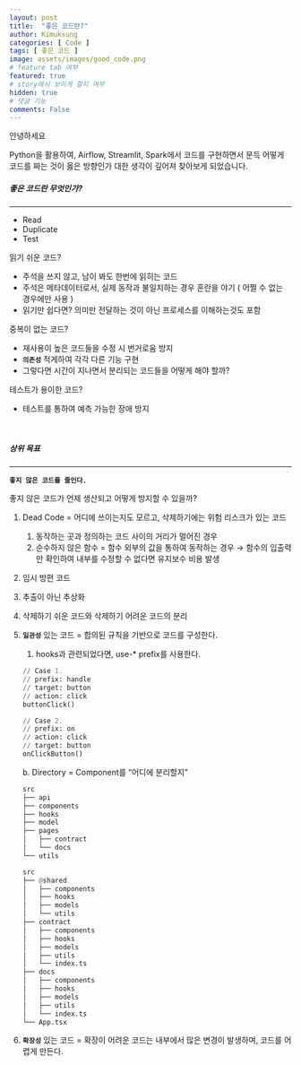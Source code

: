```yaml
---
layout: post
title:  "좋은 코드란?"
author: Kimuksung
categories: [ Code ]
tags: [ 좋은 코드 ]
image: assets/images/good_code.png
# feature tab 여부
featured: true
# story에서 보이게 할지 여부
hidden: true
# 댓글 기능
comments: False
---
```


<!-- 스포일러 추가 시 <span class="spoiler"> </span>  -->
안녕하세요

Python을 활용하여, Airflow, Streamlit, Spark에서 코드를 구현하면서 문득 어떻게 코드를 짜는 것이 옳은 방향인가 대한 생각이 깊어져 찾아보게 되었습니다.

##### 좋은 코드란 무엇인가?
---
- Read
- Duplicate
- Test

읽기 쉬운 코드?
- 주석을 쓰지 않고, 남이 봐도 한번에 읽히는 코드
- 주석은 메타데이터로서, 실제 동작과 불일치하는 경우 혼란을 야기 ( 어쩔 수 없는 경우에만 사용 )
- 읽기만 쉽다면? 의미만 전달하는 것이 아닌 프로세스를 이해하는것도 포함

중복이 없는 코드?
- 재사용이 높은 코드들을 수정 시 번거로움 방지
- **`의존성`** 적게하여 각각 다른 기능 구현
- 그렇다면 시간이 지나면서 분리되는 코드들을 어떻게 해야 할까?

테스트가 용이한 코드?
- 테스트를 통하여 예측 가능한 장애 방지   

<br>

##### 상위 목표
---
**`좋지 않은 코드를 줄인다.`**

좋지 않은 코드가 언제 생산되고 어떻게 방지할 수 있을까?

1. Dead Code = 어디에 쓰이는지도 모르고, 삭제하기에는 위험 리스크가 있는 코드
    1. 동작하는 곳과 정의하는 코드 사이의 거리가 멀어진 경우
    2. 순수하지 않은 함수 = 함수 외부의 값을 통하여 동작하는 경우 → 함수의 입출력만 확인하여 내부를 수정할 수 없다면 유지보수 비용 발생
2. 임시 방편 코드
3. 추출이 아닌 추상화
4. 삭제하기 쉬운 코드와 삭제하기 어려운 코드의 분리
5. **`일관성`** 있는 코드 = 합의된 규칙을 기반으로 코드를 구성한다.
    1. hooks과 관련되었다면, use-* prefix를 사용한다.

    ```python
    // Case 1.
    // prefix: handle
    // target: button
    // action: click
    buttonClick()
    
    // Case 2.
    // prefix: on
    // action: click
    // target: button
    onClickButton()
    ```
        
    b. Directory = Component를 “어디에 분리할지”

    ```python
    src
    ├── api
    ├── components
    ├── hooks
    ├── model
    ├── pages
    │   ├── contract
    │   └── docs
    └── utils
    ```
    
    ```python
    src
    ├── @shared
    │   ├── components
    │   ├── hooks
    │   ├── models
    │   └── utils
    ├── contract
    │   ├── components
    │   ├── hooks
    │   ├── models
    │   ├── utils
    │   └── index.ts
    ├── docs
    │   ├── components
    │   ├── hooks
    │   ├── models
    │   ├── utils
    │   └── index.ts
    └── App.tsx
    ```
        
6. **`확장성`** 있는 코드 = 확장이 어려운 코드는 내부에서 많은 변경이 발생하며, 코드를 어렵게 만든다.